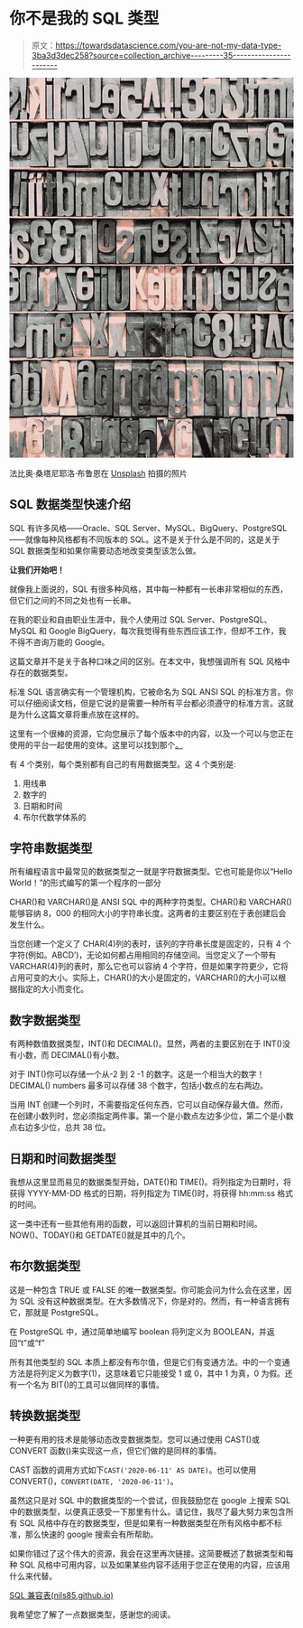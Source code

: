 # 你不是我的 SQL 类型

> 原文：<https://towardsdatascience.com/you-are-not-my-data-type-3ba3d3dec258?source=collection_archive---------35----------------------->

![](img/1c6026f972269d71bd9c22c4b7c138a8.png)

法比奥·桑塔尼耶洛·布鲁恩在 [Unsplash](https://unsplash.com/s/photos/type?utm_source=unsplash&utm_medium=referral&utm_content=creditCopyText) 拍摄的照片

## SQL 数据类型快速介绍

SQL 有许多风格——Oracle、SQL Server、MySQL、BigQuery、PostgreSQL——就像每种风格都有不同版本的 SQL。这不是关于什么是不同的，这是关于 SQL 数据类型和如果你需要动态地改变类型该怎么做。

**让我们开始吧！**

就像我上面说的，SQL 有很多种风格，其中每一种都有一长串非常相似的东西，但它们之间的不同之处也有一长串。

在我的职业和自由职业生涯中，我个人使用过 SQL Server、PostgreSQL、MySQL 和 Google BigQuery，每次我觉得有些东西应该工作，但却不工作，我不得不咨询万能的 Google。

这篇文章并不是关于各种口味之间的区别。在本文中，我想强调所有 SQL 风格中存在的数据类型。

标准 SQL 语言确实有一个管理机构，它被命名为 SQL ANSI SQL 的标准方言。你可以仔细阅读文档，但是它说的是需要一种所有平台都必须遵守的标准方言。这就是为什么这篇文章将重点放在这样的。

这里有一个很棒的资源，它向您展示了每个版本中的内容，以及一个可以与您正在使用的平台一起使用的变体。这里可以找到那个[。](https://nils85.github.io/sql-compat-table/datatype.html)

有 4 个类别，每个类别都有自己的有用数据类型。这 4 个类别是:

1.  用线串
2.  数字的
3.  日期和时间
4.  布尔代数学体系的

## 字符串数据类型

所有编程语言中最常见的数据类型之一就是字符数据类型。它也可能是你以“Hello World！”的形式编写的第一个程序的一部分

CHAR()和 VARCHAR()是 ANSI SQL 中的两种字符类型。CHAR()和 VARCHAR()能够容纳 8，000 的相同大小的字符串长度。这两者的主要区别在于表创建后会发生什么。

当您创建一个定义了 CHAR(4)列的表时，该列的字符串长度是固定的，只有 4 个字符(例如。ABCD’)，无论如何都占用相同的存储空间。当您定义了一个带有 VARCHAR(4)列的表时，那么它也可以容纳 4 个字符，但是如果字符更少，它将占用可变的大小。实际上，CHAR()的大小是固定的，VARCHAR()的大小可以根据指定的大小而变化。

## 数字数据类型

有两种数值数据类型，INT()和 DECIMAL()。显然，两者的主要区别在于 INT()没有小数，而 DECIMAL()有小数。

对于 INT()你可以存储一个从-2 到 2 -1 的数字。这是一个相当大的数字！DECIMAL() numbers 最多可以存储 38 个数字，包括小数点的左右两边。

当用 INT 创建一个列时，不需要指定任何东西，它可以自动保存最大值。然而，在创建小数列时，您必须指定两件事。第一个是小数点左边多少位，第二个是小数点右边多少位，总共 38 位。

## 日期和时间数据类型

我想从这里显而易见的数据类型开始，DATE()和 TIME()。将列指定为日期时，将获得 YYYY-MM-DD 格式的日期，将列指定为 TIME()时，将获得 hh:mm:ss 格式的时间。

这一类中还有一些其他有用的函数，可以返回计算机的当前日期和时间。NOW()、TODAY()和 GETDATE()就是其中的几个。

## 布尔数据类型

这是一种包含 TRUE 或 FALSE 的唯一数据类型。你可能会问为什么会在这里，因为 SQL 没有这种数据类型。在大多数情况下，你是对的。然而，有一种语言拥有它，那就是 PostgreSQL。

在 PostgreSQL 中，通过简单地编写 boolean 将列定义为 BOOLEAN，并返回“t”或“f”

所有其他类型的 SQL 本质上都没有布尔值，但是它们有变通方法。中的一个变通方法是将列定义为数字(1)，这意味着它只能接受 1 或 0，其中 1 为真，0 为假。还有一个名为 BIT()的工具可以做同样的事情。

## 转换数据类型

一种更有用的技术是能够动态改变数据类型。您可以通过使用 CAST()或 CONVERT 函数()来实现这一点，但它们做的是同样的事情。

CAST 函数的调用方式如下`CAST('2020-06-11' AS DATE)`。也可以使用 CONVERT()，`CONVERT(DATE, '2020-06-11')`。

虽然这只是对 SQL 中的数据类型的一个尝试，但我鼓励您在 google 上搜索 SQL 中的数据类型，以便真正感受一下那里有什么。请记住，我尽了最大努力来包含所有 SQL 风格中存在的数据类型，但是如果有一种数据类型在所有风格中都不标准，那么快速的 google 搜索会有所帮助。

如果你错过了这个伟大的资源，我会在这里再次链接。这简要概述了数据类型和每种 SQL 风格中可用内容，以及如果某些内容不适用于您正在使用的内容，应该用什么来代替。

[SQL 兼容表(nils85.github.io)](https://nils85.github.io/sql-compat-table/datatype.html)

我希望您了解了一点数据类型，感谢您的阅读。